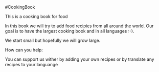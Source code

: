 #CookingBook

This is a cooking book for food

In this book we will try to add food recipies from all around the world. Our goal is to have the largest cooking book and in all languages :-).

We start small but hopefully we will grow large.

How can you help:

You can support us wither by adding your own recipes or by translate any recipes to your languange
